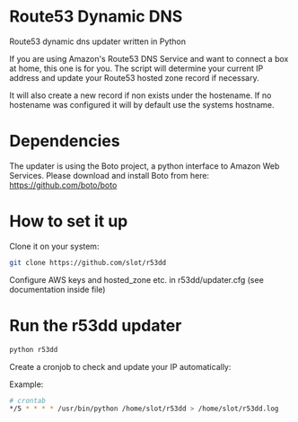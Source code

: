Route53 Dynamic DNS
===================

Route53 dynamic dns updater written in Python

If you are using Amazon's Route53 DNS Service and want to connect a box at home, this one is for you. The script
will determine your current IP address and update your Route53 hosted zone record if necessary.

It will also create a new record if non exists under the hostename. If no hostename was configured it will by default
use the systems hostname.

Dependencies
=============

The updater is using the Boto project, a python interface to Amazon Web Services.
Please download and install Boto from here: https://github.com/boto/boto

How to set it up
================

Clone it on your system:
```sh
git clone https://github.com/slot/r53dd
```

Configure AWS keys and hosted_zone etc. in r53dd/updater.cfg (see documentation inside file)

Run the r53dd updater
=====================

```sh
python r53dd
```

Create a cronjob to check and update your IP automatically:

Example:

```sh
# crontab
*/5 * * * * /usr/bin/python /home/slot/r53dd > /home/slot/r53dd.log
```

